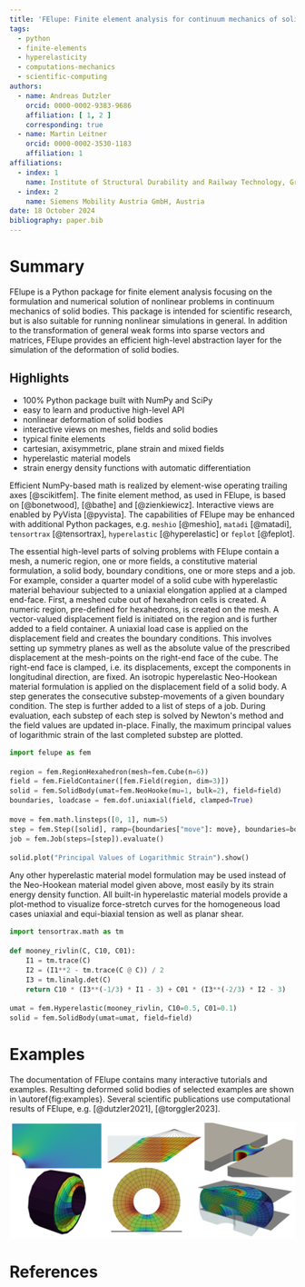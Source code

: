 ```yaml
---
title: 'FElupe: Finite element analysis for continuum mechanics of solid bodies'
tags:
  - python
  - finite-elements
  - hyperelasticity
  - computations-mechanics
  - scientific-computing
authors:
  - name: Andreas Dutzler
    orcid: 0000-0002-9383-9686
    affiliation: [ 1, 2 ]
    corresponding: true
  - name: Martin Leitner
    orcid: 0000-0002-3530-1183
    affiliation: 1
affiliations:
  - index: 1
    name: Institute of Structural Durability and Railway Technology, Graz University of Technology, Austria
  - index: 2
    name: Siemens Mobility Austria GmbH, Austria
date: 18 October 2024
bibliography: paper.bib
---
```


# Summary
FElupe is a Python package for finite element analysis focusing on the formulation and numerical solution of nonlinear problems in continuum mechanics of solid bodies. This package is intended for scientific research, but is also suitable for running nonlinear simulations in general. In addition to the transformation of general weak forms into sparse vectors and matrices, FElupe provides an efficient high-level abstraction layer for the simulation of the deformation of solid bodies.

## Highlights
- 100% Python package built with NumPy and SciPy
- easy to learn and productive high-level API
- nonlinear deformation of solid bodies
- interactive views on meshes, fields and solid bodies
- typical finite elements
- cartesian, axisymmetric, plane strain and mixed fields
- hyperelastic material models
- strain energy density functions with automatic differentiation

Efficient NumPy-based math is realized by element-wise operating trailing axes [@scikitfem]. The finite element method, as used in FElupe, is based on [@bonetwood], [@bathe] and [@zienkiewicz]. Interactive views are enabled by PyVista [@pyvista]. The capabilities of FElupe may be enhanced with additional Python packages, e.g. `meshio` [@meshio], `matadi` [@matadi], `tensortrax` [@tensortrax], `hyperelastic` [@hyperelastic] or `feplot` [@feplot].

The essential high-level parts of solving problems with FElupe contain a mesh, a numeric region, one or more fields, a constitutive material formulation, a solid body, boundary conditions, one or more steps and a job. For example, consider a quarter model of a solid cube with hyperelastic material behaviour subjected to a uniaxial elongation applied at a clamped end-face. First, a meshed cube out of hexahedron cells is created. A numeric region, pre-defined for hexahedrons, is created on the mesh. A vector-valued displacement field is initiated on the region and is further added to a field container. A uniaxial load case is applied on the displacement field and creates the boundary conditions. This involves setting up symmetry planes as well as the absolute value of the prescribed displacement at the mesh-points on the right-end face of the cube. The right-end face is clamped, i.e. its displacements, except the components in longitudinal direction, are fixed. An isotropic hyperelastic Neo-Hookean material formulation is applied on the displacement field of a solid body. A step generates the consecutive substep-movements of a given boundary condition. The step is further added to a list of steps of a job. During evaluation, each substep of each step is solved by Newton's method and the field values are updated in-place. Finally, the maximum principal values of logarithmic strain of the last completed substep are plotted.

```python
import felupe as fem

region = fem.RegionHexahedron(mesh=fem.Cube(n=6))
field = fem.FieldContainer([fem.Field(region, dim=3)])
solid = fem.SolidBody(umat=fem.NeoHooke(mu=1, bulk=2), field=field)
boundaries, loadcase = fem.dof.uniaxial(field, clamped=True)

move = fem.math.linsteps([0, 1], num=5)
step = fem.Step([solid], ramp={boundaries["move"]: move}, boundaries=boundaries)
job = fem.Job(steps=[step]).evaluate()

solid.plot("Principal Values of Logarithmic Strain").show()
```

Any other hyperelastic material model formulation may be used instead of the Neo-Hookean material model given above, most easily by its strain energy density function. All built-in hyperelastic material models provide a plot-method to visualize force-stretch curves for the homogeneous load cases uniaxial and equi-biaxial tension as well as planar shear.

```python
import tensortrax.math as tm

def mooney_rivlin(C, C10, C01):
    I1 = tm.trace(C)
    I2 = (I1**2 - tm.trace(C @ C)) / 2
    I3 = tm.linalg.det(C)
    return C10 * (I3**(-1/3) * I1 - 3) + C01 * (I3**(-2/3) * I2 - 3)

umat = fem.Hyperelastic(mooney_rivlin, C10=0.5, C01=0.1)
solid = fem.SolidBody(umat=umat, field=field)
```

# Examples
The documentation of FElupe contains many interactive tutorials and examples. Resulting deformed solid bodies of selected examples are shown in \autoref{fig:examples}. Several scientific publications use computational results of FElupe, e.g. [@dutzler2021], [@torggler2023].

![Equivalent stress distribution of a plate with a hole (top left). Shear-loaded hyperelastic block (top middle). Endurable cycles obtained by local stresses (top right). Multiaxially loaded rubber bushing (bottom left). Rotating rubber wheel on a frictionless contact (bottom middle). A hyperelastic solid with frictionless rigid contacts (bottom right).\label{fig:examples}](examples.png)

# References
